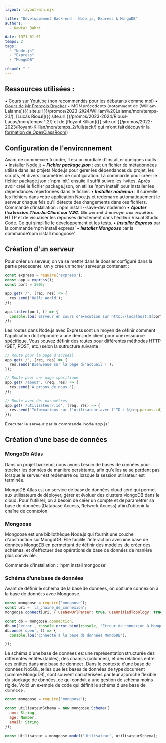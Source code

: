 ```yaml
---
layout: layout/mon.njk

title: "Développement Back-end : Node.js, Express & MongoDB"
authors:
  - Kawtar Bahri

date: 1971-01-01
temps: 2
tags:
  - "Node.js"
  - "Express"
  - "MongoDB"

résumé: " "
---
```


## Ressources utilisées :
•	[Cours sur Youtube](https://www.youtube.com/watch?v=Oe421EPjeBE) (non recommendés pour les débutants comme moi)
•	[Cours de Mr François Brucker](https://francoisbrucker.github.io/cours_informatique/cours/web/)
•	MON précedents (notamment de [William Lalanne]({{ site.url }}/promos/2023-2024/William%20Lalanne/mon/temps-2.1/), [Lucas Rioual]({{ site.url }}/promos/2023-2024/Rioual-Lucas/mon/temps-1.2/) et de [Royant Killian]({{ site.url }}/promos/2022-2023/Royant-Killian/mon/temps_2/fullstack/) qui m’ont fait découvrir la [formation de OpenClassRoom](https://openclassrooms.com/fr/courses/6390246-passez-au-full-stack-avec-node-js-express-et-mongodb/6521356-tirez-le-maximum-de-ce-cours))


## Configuration de l'environnement
Avant de commencer à coder, il est primordiale d'instalLer quelques outils :
•	Installer [Node.js](https://nodejs.org/en)
•	***Fichier package.json*** : est un fichier de métadonnées utilisé dans les projets Node.js pour gérer les dépendances du projet, les scripts, et divers paramètres de configuration. La commande pour créer le fichier package.json : ‘npm init’, ensuite il suffit suivre les invites. Après avoir créé le fichier package.json, on utilise ‘npm install’ pour installer les dépendances répertoriées dans le fichier.
•	***Installer nodemon*** : Il surveille les fichiers dans votre application Node.js et redémarre automatiquement le serveur chaque fois qu'il détecte des changements dans ces fichiers. Commande d'installation : npm install --save-dev nodemon
•	***Ajouter l’extension ThunderClient sur VSC***. Elle permet d'envoyer des requêtes HTTP et de visualiser les réponses directement dans l'éditeur Visual Studio Code. Ce qui simplifie le développement et les tests.
•	***Installer Express*** par la commande ‘npm install express’
•	***Installer Mongoose*** par la commande‘npm install mongoose’
## Création d'un serveur

Pour créer un serveur, on va se mettre dans le dossier configuré dans la partie précédente. On y crée un fichier serveur.js contenant :

```js
const express = require('express');
const app = express();
const port = 3000;

app.get('/', (req, res) => {
  res.send('Hello World');
});

app.listen(port, () => {
  console.log(`Serveur en cours d'exécution sur http://localhost:${port}`);
});

```
Les routes dans Node.js avec Express sont un moyen de définir comment l'application doit répondre à une demande client pour une ressource spécifique. Vous pouvez définir des routes pour différentes méthodes HTTP (GET, POST, etc.) selon la sutructure suivante :

```js
// Route pour la page d'accueil
app.get('/', (req, res) => {
  res.send('Bienvenue sur la page d\'accueil !');
});

// Route pour une page spécifique
app.get('/about', (req, res) => {
  res.send('À propos de nous.');
});

// Route avec des paramètres
app.get('/utilisateur/:id', (req, res) => {
  res.send(`Informations sur l'utilisateur avec l'ID : ${req.params.id}`);
});
```

Executer le serveur par la commande ‘node app.js’.
## Création d’une base de données
### MongoDb Atlas
Dans un projet backend, nous avons besoin de bases de données pour stocker les données de manière persistante, afin qu'elles ne se perdent pas lorsque le serveur est redémarré ou lorsque la session utilisateur est terminée.

MongoDB Atlas est un service de base de données cloud géré qui permet aux utilisateurs de déployer, gérer et évoluer des clusters MongoDB dans le cloud. Pour l'utiliser, on a besoin de créer un compte et de paramétrer sa base de données (Database Access, Network Access) afin d'obtenir la chaîne de connexion.
### Mongoose
Mongoose est une bibliothèque Node.js qui fournit une couche d'abstraction sur MongoDB. Elle  facilite l'interaction avec une base de données MongoDB en permettant de définir des modèles, de créer des schémas, et d'effectuer des opérations de base de données de manière plus conviviale.

Commande d'installation : ‘npm install mongoose’
### Schéma d’une base de données

Avant de définir le schéma de la base de données, on doit une connexion à la base de données avec Mongoose.

```js
const mongoose = require('mongoose');
const uri = 'la_chaine_de_connexion';
mongoose.connect(uri, { useNewUrlParser: true, useUnifiedTopology: true });

const db = mongoose.connection;
db.on('error', console.error.bind(console, 'Erreur de connexion à MongoDB :'));
db.once('open', () => {
  console.log('Connecté à la base de données MongoDB');

});
```

Le schéma d'une base de données est une représentation structurée des différentes entités (tables), des champs (colonnes), et des relations entre ces entités dans une base de données. Dans le contexte d'une base de données NoSQL, telles que les bases de données de type document (comme MongoDB), sont souvent caractérisées par leur approche flexible du stockage de données, ce qui conduit à une gestion de schéma moins rigide.
Voici un exemple de code qui définit le schéma d'une base de données :

```js
const mongoose = require('mongoose');

const utilisateurSchema = new mongoose.Schema({
  nom: String,
  age: Number,
  email: String
});

const Utilisateur = mongoose.model('Utilisateur', utilisateurSchema);

```
